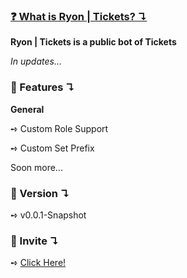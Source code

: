 ### [**❓ What is Ryon | Tickets? ↴**](https://discord.gg/EWKvbB9nj5)
**Ryon | Tickets is a public bot of Tickets**

*In updates...*

### **📖 Features ↴**
**General**

➺ Custom Role Support

➺ Custom Set Prefix

Soon more...

### **🔗 Version ↴**

➺ v0.0.1-Snapshot

### **🔧 Invite ↴**

➺ [Click Here!](https://discord.com/api/oauth2/authorize?client_id=1065770439596572733&permissions=275414854736&scope=bot)
